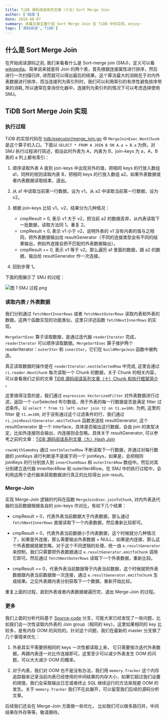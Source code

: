 ```yaml
---
title: TiDB 源码阅读系列文章（十五）Sort Merge Join
author: ['姚维']
date: 2018-08-07
summary: 本篇文章主要介绍 Sort Merge Join 在 TiDB 中的实现，enjoy~
tags: ['源码阅读','TiDB']
---
```


## 什么是 Sort Merge Join

在开始阅读源码之前, 我们来看看什么是 Sort-merge join (SMJ)，定义可以看 [wikipedia](https://en.wikipedia.org/wiki/Sort-merge_join)。简单说来就是将 Join 的两个表，首先根据连接属性进行排序，然后进行一次扫描归并, 进而就可以得出最后的结果。这个算法最大的消耗在于对内外表数据进行排序，而当连接列为索引列时，我们可以利用索引的有序性避免排序带来的消耗, 所以通常在查询优化器中，连接列为索引列的情况下可以考虑选择使用 SMJ。

## TiDB Sort Merge Join 实现

### 执行过程

TiDB 的实现代码在 [tidb/executor/merge_join.go](https://github.com/pingcap/tidb/blob/source-code/executor/merge_join.go) 中 `MergeJoinExec.NextChunk` 是这个算子的入口。下面以 `SELECT * FROM A JOIN B ON A.a = B.a` 为例，对 SMJ 执行过程进行简述，假设此时外表为 A，内表为 B，join-keys 为 a，A，B 表的 a 列上都有索引：

1. 顺序读取外表 A 直到 join-keys 中出现另外的值，把相同 keys 的行放入数组 a1，同样的规则读取内表 B，把相同 keys 的行放入数组 a2。如果外表数据或者内表数据读取结束，退出。

2. 从 a1 中读取当前第一行数据，设为 v1。从 a2 中读取当前第一行数据，设为 v2。

3. 根据 join-keys 比较 v1，v2，结果分为几种情况：

    * cmpResult > 0, 表示 v1 大于 v2，把当前 a2 的数据丢弃，从内表读取下一批数据，读取方法同 1。重复 2。
    * cmpResult < 0, 表示 v1 小于 v2，说明外表的 v1 没有内表的值与之相同，把外表数据输出给 resultGenerator（不同的连接类型会有不同的结果输出，例如外连接会把不匹配的外表数据输出）。
    * cmpResult == 0, 表示 v1 等于 v2。那么遍历 a1 里面的数据，跟 a2 的数据，输出给 resultGenerator 作一次连接。

5. 回到步骤 1。

下面的图展示了 SMJ 的过程：

![图 1 SMJ 过程.png](https://upload-images.jianshu.io/upload_images/542677-ea4e6abb2d373ced.png?imageMogr2/auto-orient/strip%7CimageView2/2/w/1240)


### 读取内表 / 外表数据

我们分别通过 `fetchNextInnerRows` 或者 `fetchNextOuterRows` 读取内表和外表的数据。这两个函数实现的功能类似，这里只详述函数 `fetchNextInnerRows` 的实现。

`MergeSortExec` 算子读取数据，是通过迭代器 `readerIterator` 完成，`readerIterator` 可以顺序读取数据。`MergeSortExec` 算子维护两个 readerIterator：`outerIter` 和 `innerIter`，它们在 `buildMergeJoin` 函数中被构造。

真正读取数据的操作是在 `readerIterator.nextSelectedRow` 中完成, 这里会通过 `ri.reader.NextChunk` 每次读取一个 Chunk 的数据，关于 Chunk 的相关内容，可以查看我们之前的文章 [TiDB 源码阅读系列文章（十）Chunk 和执行框架简介](https://pingcap.com/blog-cn/tidb-source-code-reading-10/) 。

这里值得注意的是，我们通过 `expression.VectorizedFilter` 对外表数据进行过滤，返回一个 curSelected 布尔数组，用于外表的每一行数据是否是满足 filter 过滤条件。以 `select * from t1 left outer join t2 on t1.a=100;` 为例, 这里的 filter 是 `t1.a=100`, 对于没有通过这个过滤条件的行，我们通过 `ri.joinResultGenerator.emitToChunk` 函数发送给 resultGenerator, 这个 resultGenerator 是一个 interface，具体是否输出这行数据，会由 join 的类型决定，比如外连接则会输出，内连接则会忽略。具体关于 resultGenerator, 可以参考之前的文章：[TiDB 源码阅读系列文章（九）Hash Join](https://pingcap.com/blog-cn/tidb-source-code-reading-9/)

`rowsWithSameKey` 通过 `nextSelectedRow` 不断读取下一行数据，并通过对每行数据的 joinKeys 进行判断是不是属于同一个 joinKeys，如果是，会把相同 joinKeys 的行分别放入到 `innerChunkRows` 和 `outerIter4Row` 数组中。然后对其分别建立迭代器 innerIter4Row 和 outerIter4Row。在 SMJ 中的执行过程中，会利用这两个迭代器来获取数据进行真正的比较得出 join result。

### Merge-Join

实现 Merge-Join 逻辑的代码在函数 `MergeJoinExec.joinToChunk`, 对内外表迭代器的当前数据根据各自的 join-keys 作对比，有如下几个结果：

* cmpResult > 0，代表外表当前数据大于内表数据，那么通过 `fetchNextInnerRows` 直接读取下一个内表数据，然后重新比较即可。

* cmpResult < 0，代表外表当前数据小于内表数据，这个时候就分几种情况了，如果是外连接，那么需要输出外表数据 + NULL，如果是内连接，那么这个外表数据就被忽略，对于这个不同逻辑的处理，统一由 `e.resultGenerator` 来控制，我们只需要把外表数据通过 `e.resultGenerator.emitToChunk` 调用它即可。然后通过 `fetchNextOuterRows` 读取下一个外表数据，重新比较。

* cmpResult == 0，代表外表当前数据等于内表当前数据，这个时候就把外表数据跟内表当前数据做一次连接，通过 `e.resultGenerator.emitToChunk` 生成结果。之后外表跟内表分别获取下一个数据，重新开始比较。

重复上面的过程，直到外表或者内表数据被遍历完，退出 Merge-Join 的过程。

### 更多

我们上面的分析代码基于 [Source-code](https://github.com/pingcap/tidb/tree/source-code) 分支，可能大家已经发现了一些问题，比如我们会一次性读取内外表的 Join group（相同的 key）。这里如果相同的 key 比较多，是有内存 OOM 的风险的。针对这个问题，我们在最新的 master 分支做了几个事情来优化：

1. 外表其实不需要把相同的 keys 一次性都读取上来， 它只需要按次迭代外表数据，再跟内表逐一对比作连接即可。这里至少可以减少外表发生 OOM 的问题，可以大大减少 OOM 的概率。

2. 对于内表，我们对 OOM 也不是没有办法，我们用 `memory.Tracker` 这个内存追踪器来记录当前内表已经使用的中间结果的内存大小，如果它超过我们设置的阈值，我们会采取输出日志或者终止 SQL 继续运行的方法来规避 OOM 的发生。关于 `memory.Tracker` 我们不在此展开，可以留意我们后续的源码分析文章。

后续我们还会在 Merge-Join 方面做一些优化， 比如我们可以做多路归并，中间结果存外存等等，敬请期待。
